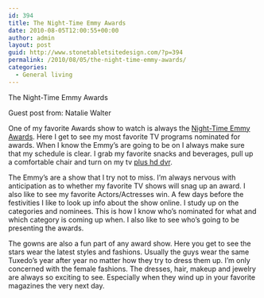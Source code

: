 ```yaml
---
id: 394
title: The Night-Time Emmy Awards
date: 2010-08-05T12:00:55+00:00
author: admin
layout: post
guid: http://www.stonetabletsitedesign.com/?p=394
permalink: /2010/08/05/the-night-time-emmy-awards/
categories:
  - General living
---
```

The Night-Time Emmy Awards

Guest post from: Natalie Walter

One of my favorite Awards show to watch is always the [Night-Time Emmy Awards](http://blog.soapoperafan.com/2010/06/soap-opera-photos-from-the-37th-annual-daytime-time-emmy-awards/). Here I get to see my most favorite TV programs nominated for awards. When I know the Emmy&#8217;s are going to be on I always make sure that my schedule is clear. I grab my favorite snacks and beverages, pull up a comfortable chair and turn on my tv [plus hd dvr](http://www.direct.tv/direct-tv-dvr.html).

The Emmy&#8217;s are a show that I try not to miss. I&#8217;m always nervous with anticipation as to whether my favorite TV shows will snag up an award. I also like to see my favorite Actors/Actresses win. A few days before the festivities I like to look up info about the show online. I study up on the categories and nominees. This is how I know who&#8217;s nominated for what and which category is coming up when. I also like to see who&#8217;s going to be presenting the awards.

The gowns are also a fun part of any award show. Here you get to see the stars wear the latest styles and fashions. Usually the guys wear the same Tuxedo&#8217;s year after year no matter how they try to dress them up. I&#8217;m only concerned with the female fashions. The dresses, hair, makeup and jewelry are always so exciting to see. Especially when they wind up in your favorite magazines the very next day.